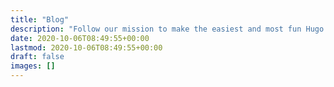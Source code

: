 ```yaml
---
title: "Blog"
description: "Follow our mission to make the easiest and most fun Hugo theme for building modern documentation websites."
date: 2020-10-06T08:49:55+00:00
lastmod: 2020-10-06T08:49:55+00:00
draft: false
images: []
---
```

